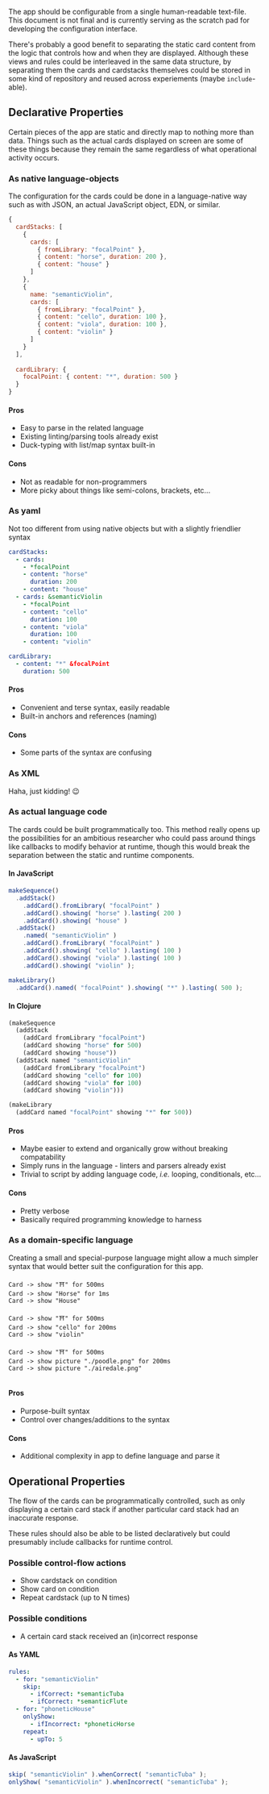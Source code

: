 The app should be configurable from a single human-readable text-file. This document is not final and is currently serving as the scratch pad for developing the configuration interface.

There's probably a good benefit to separating the static card content from the logic that controls how and when they are displayed. Although these views and rules could be interleaved in the same data structure, by separating them the cards and cardstacks themselves could be stored in some kind of repository and reused across experiements (maybe `include`-able).

## Declarative Properties

Certain pieces of the app are static and directly map to nothing more than data. Things such as the actual cards displayed on screen are some of these things because they remain the same regardless of what operational activity occurs.

### As native language-objects

The configuration for the cards could be done in a language-native way such as with JSON, an actual JavaScript object, EDN, or similar.

```js
{
  cardStacks: [
    {
      cards: [
        { fromLibrary: "focalPoint" },
        { content: "horse", duration: 200 },
        { content: "house" }
      ]
    },
    {
      name: "semanticViolin",
      cards: [
        { fromLibrary: "focalPoint" },
        { content: "cello", duration: 100 },
        { content: "viola", duration: 100 },
        { content: "violin" }
      ]
    }
  ],
  
  cardLibrary: {
    focalPoint: { content: "*", duration: 500 }  
  }
}
```

#### Pros

 - Easy to parse in the related language
 - Existing linting/parsing tools already exist
 - Duck-typing with list/map syntax built-in

#### Cons

 - Not as readable for non-programmers
 - More picky about things like semi-colons, brackets, etc...

### As yaml

Not too different from using native objects but with a slightly friendlier syntax

```yaml
cardStacks:
  - cards:
    - *focalPoint
    - content: "horse"
      duration: 200
    - content: "house"
  - cards: &semanticViolin
    - *focalPoint
    - content: "cello"
      duration: 100
    - content: "viola"
      duration: 100
    - content: "violin"

cardLibrary:
  - content: "*" &focalPoint
    duration: 500
```

#### Pros

 - Convenient and terse syntax, easily readable
 - Built-in anchors and references (naming)

#### Cons

 - Some parts of the syntax are confusing

### As XML

Haha, just kidding! 😉

### As actual language code

The cards could be built programmatically too. This method really opens up the possibilities for an ambitious researcher who could pass around things like callbacks to modify behavior at runtime, though this would break the separation between the static and runtime components.

#### In JavaScript
```js
makeSequence()
  .addStack()
    .addCard().fromLibrary( "focalPoint" )
    .addCard().showing( "horse" ).lasting( 200 )
    .addCard().showing( "house" )
  .addStack()
    .named( "semanticViolin" )
    .addCard().fromLibrary( "focalPoint" )
    .addCard().showing( "cello" ).lasting( 100 )
    .addCard().showing( "viola" ).lasting( 100 )
    .addCard().showing( "violin" );

makeLibrary()
  .addCard().named( "focalPoint" ).showing( "*" ).lasting( 500 );
```

#### In Clojure
```clojure
(makeSequence
  (addStack
    (addCard fromLibrary "focalPoint")
    (addCard showing "horse" for 500)
    (addCard showing "house"))
  (addStack named "semanticViolin"
    (addCard fromLibrary "focalPoint")
    (addCard showing "cello" for 100)
    (addCard showing "viola" for 100)
    (addCard showing "violin")))

(makeLibrary
  (addCard named "focalPoint" showing "*" for 500))
```

#### Pros

 - Maybe easier to extend and organically grow without breaking compatability
 - Simply runs in the language - linters and parsers already exist
 - Trivial to script by adding language code, _i.e._ looping, conditionals, etc...

#### Cons

 - Pretty verbose
 - Basically required programming knowledge to harness

### As a domain-specific language

Creating a small and special-purpose language might allow a much simpler syntax that would better suit the configuration for this app.

```
Card -> show "⛩" for 500ms
Card -> show "Horse" for 1ms
Card -> show "House"

Card -> show "⛩" for 500ms
Card -> show "cello" for 200ms
Card -> show "violin"

Card -> show "⛩" for 500ms
Card -> show picture "./poodle.png" for 200ms
Card -> show picture "./airedale.png"


```

#### Pros

 - Purpose-built syntax
 - Control over changes/additions to the syntax

#### Cons

 - Additional complexity in app to define language and parse it

## Operational Properties

The flow of the cards can be programmatically controlled, such as only displaying a certain card stack if another particular card stack had an inaccurate response.

These rules should also be able to be listed declaratively but could presumably include callbacks for runtime control.

### Possible control-flow actions

 - Show cardstack on condition
 - Show card on condition
 - Repeat cardstack (up to N times)

### Possible conditions

 - A certain card stack received an (in)correct response

#### As YAML
```yaml
rules:
  - for: "semanticViolin"
    skip:
      - ifCorrect: *semanticTuba
      - ifCorrect: *semanticFlute
  - for: "phoneticHouse"
    onlyShow:
      - ifIncorrect: *phoneticHorse
    repeat:
      - upTo: 5
```

#### As JavaScript
```js
skip( "semanticViolin" ).whenCorrect( "semanticTuba" );
onlyShow( "semanticViolin" ).whenIncorrect( "semanticTuba" );
```
